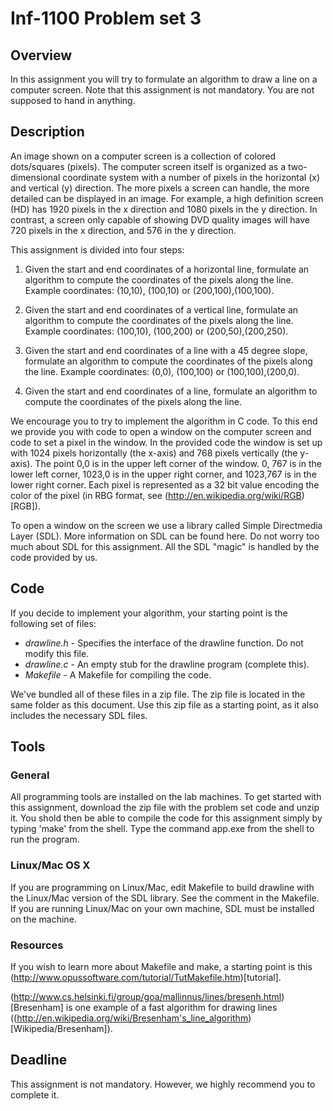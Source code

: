 # Inf-1100 Problem set 3

## Overview

In this assignment you will try to formulate an algorithm to draw a line on a computer screen. Note that this assignment is not mandatory. You are not supposed to hand in anything.

## Description

An image shown on a computer screen is a collection of colored dots/squares (pixels). The computer screen itself is organized as a two-dimensional coordinate system with a number of pixels in the horizontal (x) and vertical (y) direction. The more pixels a screen can handle, the more detailed can be displayed in an image. For example, a high definition screen (HD) has 1920 pixels in the x direction and 1080 pixels in the y direction. In contrast, a screen only capable of showing DVD quality images will have 720 pixels in the x direction, and 576 in the y direction.

This assignment is divided into four steps:

1. Given the start and end coordinates of a horizontal line, formulate an algorithm to compute the coordinates of the pixels along the line. Example coordinates: (10,10), (100,10) or (200,100),(100,100).

2. Given the start and end coordinates of a vertical line, formulate an algorithm to compute the coordinates of the pixels along the line. Example coordinates: (100,10), (100,200) or (200,50),(200,250).

3. Given the start and end coordinates of a line with a 45 degree slope, formulate an algorithm to compute the coordinates of the pixels along the line. Example coordinates: (0,0), (100,100) or (100,100),(200,0).

4. Given the start and end coordinates of a line, formulate an algorithm to compute the coordinates of the pixels along the line.

We encourage you to try to implement the algorithm in C code. To this end we provide you with code to open a window on the computer screen and code to set a pixel in the window. In the provided code the window is set up with 1024 pixels horizontally (the x-axis) and 768 pixels vertically (the y-axis). The point 0,0 is in the upper left corner of the window. 0, 767 is in the lower left corner, 1023,0 is in the upper right corner, and 1023,767 is in the lower right corner. Each pixel is represented as a 32 bit value encoding the color of the pixel (in RBG format, see (http://en.wikipedia.org/wiki/RGB)[RGB]).

To open a window on the screen we use a library called Simple Directmedia Layer (SDL). More information on SDL can be found here. Do not worry too much about SDL for this assignment. All the SDL "magic" is handled by the code provided by us.

## Code

If you decide to implement your algorithm, your starting point is the following set of files:

- _drawline.h_ - Specifies the interface of the drawline function. Do not modify this file.
- _drawline.c_ - An empty stub for the drawline program (complete this).
- _Makefile_ - A Makefile for compiling the code.

We've bundled all of these files in a zip file. The zip file is located in the same folder as this document. Use this zip file as a starting point, as it also includes the necessary SDL files.

## Tools

### General

All programming tools are installed on the lab machines. To get started with this assignment, download the zip file with the problem set code and unzip it. You shold then be able to compile the code for this assignment simply by typing 'make' from the shell. Type the command app.exe from the shell to run the program.

### Linux/Mac OS X

If you are programming on Linux/Mac, edit Makefile to build drawline with the Linux/Mac version of the SDL library. See the comment in the Makefile. If you are running Linux/Mac on your own machine, SDL must be installed on the machine.

### Resources

If you wish to learn more about Makefile and make, a starting point is this (http://www.opussoftware.com/tutorial/TutMakefile.htm)[tutorial].

(http://www.cs.helsinki.fi/group/goa/mallinnus/lines/bresenh.html)[Bresenham] is one example of a fast algorithm for drawing lines ((http://en.wikipedia.org/wiki/Bresenham's_line_algorithm)[Wikipedia/Bresenham]).

##  Deadline

This assignment is not mandatory. However, we highly recommend you to complete it.


